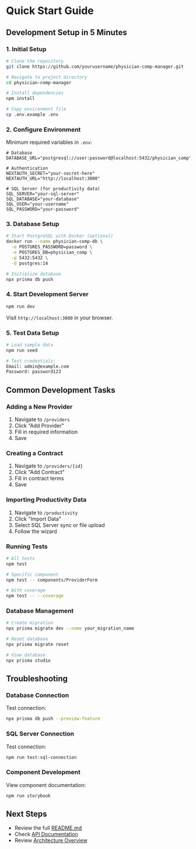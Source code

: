 # Quick Start Guide

## Development Setup in 5 Minutes

### 1. Initial Setup

```bash
# Clone the repository
git clone https://github.com/yourusername/physician-comp-manager.git

# Navigate to project directory
cd physician-comp-manager

# Install dependencies
npm install

# Copy environment file
cp .env.example .env
```

### 2. Configure Environment

Minimum required variables in `.env`:
```env
# Database
DATABASE_URL="postgresql://user:password@localhost:5432/physician_comp"

# Authentication
NEXTAUTH_SECRET="your-secret-here"
NEXTAUTH_URL="http://localhost:3000"

# SQL Server (for productivity data)
SQL_SERVER="your-sql-server"
SQL_DATABASE="your-database"
SQL_USER="your-username"
SQL_PASSWORD="your-password"
```

### 3. Database Setup

```bash
# Start PostgreSQL with Docker (optional)
docker run --name physician-comp-db \
  -e POSTGRES_PASSWORD=password \
  -e POSTGRES_DB=physician_comp \
  -p 5432:5432 \
  -d postgres:14

# Initialize database
npx prisma db push
```

### 4. Start Development Server

```bash
npm run dev
```

Visit `http://localhost:3000` in your browser.

### 5. Test Data Setup

```bash
# Load sample data
npm run seed

# Test credentials:
Email: admin@example.com
Password: password123
```

## Common Development Tasks

### Adding a New Provider

1. Navigate to `/providers`
2. Click "Add Provider"
3. Fill in required information
4. Save

### Creating a Contract

1. Navigate to `/providers/{id}`
2. Click "Add Contract"
3. Fill in contract terms
4. Save

### Importing Productivity Data

1. Navigate to `/productivity`
2. Click "Import Data"
3. Select SQL Server sync or file upload
4. Follow the wizard

### Running Tests

```bash
# All tests
npm test

# Specific component
npm test -- components/ProviderForm

# With coverage
npm test -- --coverage
```

### Database Management

```bash
# Create migration
npx prisma migrate dev --name your_migration_name

# Reset database
npx prisma migrate reset

# View database
npx prisma studio
```

## Troubleshooting

### Database Connection

Test connection:
```bash
npx prisma db push --preview-feature
```

### SQL Server Connection

Test connection:
```bash
npm run test:sql-connection
```

### Component Development

View component documentation:
```bash
npm run storybook
```

## Next Steps

- Review the full [README.md](../README.md)
- Check [API Documentation](../swagger.yaml)
- Review [Architecture Overview](./ARCHITECTURE.md)
